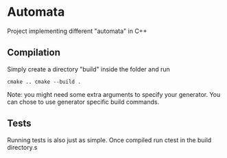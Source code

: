 # Automata

Project implementing different "automata" in C++

## Compilation

Simply create a directory "build" inside the folder and run

`
cmake ..
cmake --build .
`

Note: you might need some extra arguments to specify your generator. You can chose to use generator specific build commands.

## Tests

Running tests is also just as simple. Once compiled run ctest in the build directory.s
